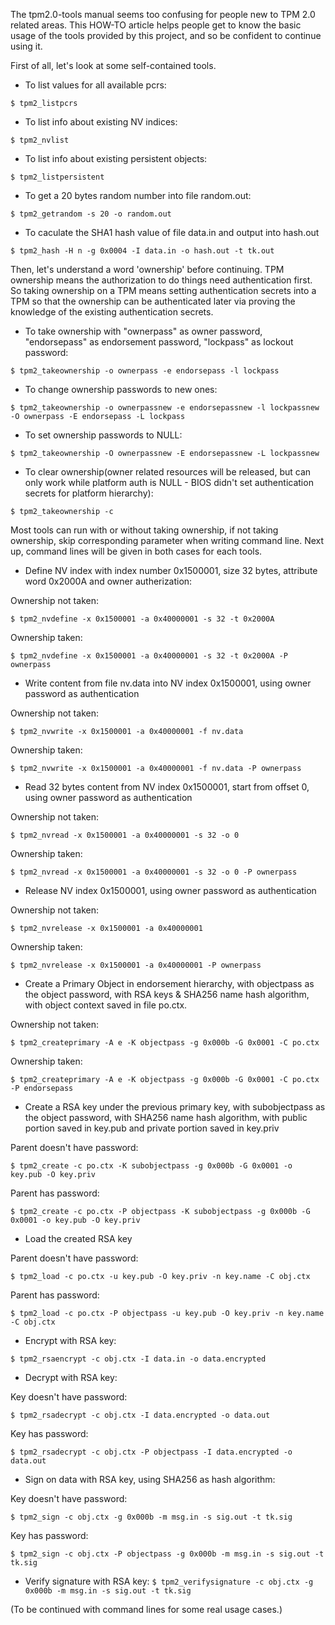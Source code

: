 The tpm2.0-tools manual seems too confusing for people new to TPM 2.0 related areas. This HOW-TO article helps people get to know the basic usage of the tools provided by this project, and so be confident to continue using it.

First of all, let's look at some self-contained tools.

* To list values for all available pcrs:

`$ tpm2_listpcrs`

* To list info about existing NV indices:

`$ tpm2_nvlist`

* To list info about existing persistent objects:

`$ tpm2_listpersistent`

* To get a 20 bytes random number into file random.out:

`$ tpm2_getrandom -s 20 -o random.out`

* To caculate the SHA1 hash value of file data.in and output into hash.out

`$ tpm2_hash -H n -g 0x0004 -I data.in -o hash.out -t tk.out`

Then, let's understand a word 'ownership' before continuing. TPM ownership means the authorization to do things need authentication first. So taking ownership on a TPM means setting authentication secrets into a TPM so that the ownership can be authenticated later via proving the knowledge of the existing authentication secrets.

* To take ownership with "ownerpass" as owner password, "endorsepass" as endorsement password, "lockpass" as lockout password:

`$ tpm2_takeownership -o ownerpass -e endorsepass -l lockpass`

* To change ownership passwords to new ones:

`$ tpm2_takeownership -o ownerpassnew -e endorsepassnew -l lockpassnew -O ownerpass -E endorsepass -L lockpass`

* To set ownership passwords to NULL:

`$ tpm2_takeownership -O ownerpassnew -E endorsepassnew -L lockpassnew`

* To clear ownership(owner related resources will be released, but can only work while platform auth is NULL - BIOS didn't set authentication secrets for platform hierarchy):

`$ tpm2_takeownership -c`

Most tools can run with or without taking ownership, if not taking ownership, skip corresponding parameter when writing command line. Next up, command lines will be given in both cases for each tools.

* Define NV index with index number 0x1500001, size 32 bytes, attribute word 0x2000A and owner autherization:

Ownership not taken:

`$ tpm2_nvdefine -x 0x1500001 -a 0x40000001 -s 32 -t 0x2000A`

Ownership taken:

`$ tpm2_nvdefine -x 0x1500001 -a 0x40000001 -s 32 -t 0x2000A -P ownerpass`

* Write content from file nv.data into NV index 0x1500001, using owner password as authentication

Ownership not taken:

`$ tpm2_nvwrite -x 0x1500001 -a 0x40000001 -f nv.data`

Ownership taken:

`$ tpm2_nvwrite -x 0x1500001 -a 0x40000001 -f nv.data -P ownerpass`

* Read 32 bytes content from NV index 0x1500001, start from offset 0, using owner password as authentication

Ownership not taken:

`$ tpm2_nvread -x 0x1500001 -a 0x40000001 -s 32 -o 0`

Ownership taken:

`$ tpm2_nvread -x 0x1500001 -a 0x40000001 -s 32 -o 0 -P ownerpass`

* Release NV index 0x1500001, using owner password as authentication

Ownership not taken:

`$ tpm2_nvrelease -x 0x1500001 -a 0x40000001`

Ownership taken:

`$ tpm2_nvrelease -x 0x1500001 -a 0x40000001 -P ownerpass`

* Create a Primary Object in endorsement hierarchy, with objectpass as the object password, with RSA keys & SHA256 name hash algorithm, with object context saved in file po.ctx.

Ownership not taken:

`$ tpm2_createprimary -A e -K objectpass -g 0x000b -G 0x0001 -C po.ctx`

Ownership taken:

`$ tpm2_createprimary -A e -K objectpass -g 0x000b -G 0x0001 -C po.ctx -P endorsepass`

* Create a RSA key under the previous primary key, with subobjectpass as the object password, with SHA256 name hash algorithm, with public portion saved in key.pub and private portion saved in key.priv

Parent doesn't have password:

`$ tpm2_create -c po.ctx -K subobjectpass -g 0x000b -G 0x0001 -o key.pub -O key.priv`

Parent has password:

`$ tpm2_create -c po.ctx -P objectpass -K subobjectpass -g 0x000b -G 0x0001 -o key.pub -O key.priv`

* Load the created RSA key

Parent doesn't have password:

`$ tpm2_load -c po.ctx -u key.pub -O key.priv -n key.name -C obj.ctx`

Parent has password:

`$ tpm2_load -c po.ctx -P objectpass -u key.pub -O key.priv -n key.name -C obj.ctx`

* Encrypt with RSA key:

`$ tpm2_rsaencrypt -c obj.ctx -I data.in -o data.encrypted`

* Decrypt with RSA key:

Key doesn't have password:

`$ tpm2_rsadecrypt -c obj.ctx -I data.encrypted -o data.out`

Key has password:

`$ tpm2_rsadecrypt -c obj.ctx -P objectpass -I data.encrypted -o data.out`

* Sign on data with RSA key, using SHA256 as hash algorithm:

Key doesn't have password:

`$ tpm2_sign -c obj.ctx -g 0x000b -m msg.in -s sig.out -t tk.sig`

Key has password:

`$ tpm2_sign -c obj.ctx -P objectpass -g 0x000b -m msg.in -s sig.out -t tk.sig`

* Verify signature with RSA key:
`$ tpm2_verifysignature -c obj.ctx -g 0x000b -m msg.in -s sig.out -t tk.sig`

(To be continued with command lines for some real usage cases.)